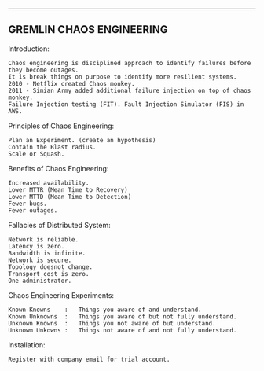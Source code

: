 -------------------------------------------------------------------------------------------------------------
GREMLIN CHAOS ENGINEERING
-------------------------------------------------------------------------------------------------------------

Introduction: 

    Chaos engineering is disciplined approach to identify failures before they become outages. 
    It is break things on purpose to identify more resilient systems.
    2010 - Netflix created Chaos monkey.
    2011 - Simian Army added additional failure injection on top of chaos monkey.
    Failure Injection testing (FIT). Fault Injection Simulator (FIS) in AWS.

Principles of Chaos Engineering:

    Plan an Experiment. (create an hypothesis)
    Contain the Blast radius. 
    Scale or Squash.

Benefits of Chaos Engineering:

    Increased availability.
    Lower MTTR (Mean Time to Recovery)
    Lower MTTD (Mean Time to Detection)
    Fewer bugs.
    Fewer outages.

Fallacies of Distributed System:

    Network is reliable.
    Latency is zero.
    Bandwidth is infinite.
    Network is secure.
    Topology doesnot change.
    Transport cost is zero.
    One administrator.

Chaos Engineering Experiments:

    Known Knowns    :   Things you aware of and understand.    
    Known Unknowns  :   Things you aware of but not fully understand.
    Unknown Knowns  :   Things you not aware of but understand.
    Unknowm Unkowns :   Things not aware of and not fully understand.

Installation:

    Register with company email for trial account.

    



